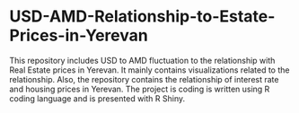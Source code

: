 # USD-AMD-Relationship-to-Estate-Prices-in-Yerevan
This repository includes USD to AMD fluctuation to the relationship with Real Estate prices in Yerevan. It mainly contains visualizations related to the relationship. Also, the repository contains the relationship of interest rate and housing prices in Yerevan. 
The project is coding is written using R coding language and is presented with R Shiny.
